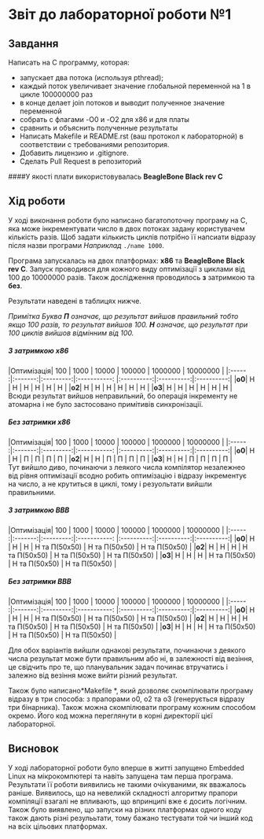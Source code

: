 # Звіт до лабораторної роботи №1

## Завдання
Написать на С программу, которая:
- запускает два потока (используя pthread);
- каждый поток увеличивает значение глобальной переменной на 1 в цикле 100000000 раз
- в конце делает join потоков и выводит полученное значение переменной
- собрать с флагами -O0 и -O2 для x86 и для платы
- сравнить и объяснить полученные результаты
- Написать Makefile и README.rst (ваш протокол к лабораторной) в соответствии с требованиями репозитория. 
- Добавить лицензию и .gitignore.  
- Сделать Pull Request в репозиторий

####У якості плати використовувалась **BeagleBone Black rev C**

## Хід роботи



У ході виконання роботи було написано багатопоточну програму на С, яка може інкрементувати число в двох потоках задану користувачем кількість разів. Щоб задати кількисть циклів потрібно її напсиати відразу після назви програми *Наприклад* `./name 1000`.

Програма запускалась на двох платформах: **х86** та **BeagleBone Black rev C**. 
Запуск проводився для кожного виду оптимізації з циклами від 100 до 10000000 разів. Також дослідження проводилось **з** затримкою та **без**.

Результати наведені в таблицях нижче. 

*Примітка Буква **П** означає, що результат вийшов правильний тобто якщо 100 разів, то результат вийшов 100. **Н** означає, що результат при 100 циклів вийшов відмінним від 100.*

##### З затримкою х86
|Оптимізація| 100  | 1000  | 10000 |  100000  | 1000000  | 10000000 |
|:----- :|:-------:|:---------:|:-----------: |:----------:|:----------:|:----------:|
|**о0**|  Н  |  Н  |  Н  |  Н  |  Н  |  Н  |
|**о2**|  Н  |  Н  |  Н  |  Н  |  Н  |  Н  |
|**о3**|  Н  |  Н  |  Н  |  Н  |  Н  |  Н  |  
Всюди результат вийшов неправильний, бо операція інкременту не атомарна і не було застосовано примітивів синхронізації.

##### Без затримки х86

|Оптимізація| 100  | 1000  | 10000 |  100000  | 1000000  | 10000000 |
|:----- :|:-------:|:---------:|:-----------: |:----------:|:----------:|:----------:|
|**о0**|  Н  |  Н  |  П  |  П  |  П  |  П  |
|**о2**|  Н  |  Н  |  П  |  П  |  П  |  П  |
|**о3**|  Н  |  Н  |  П  |  П  |  П  |  П  |  
Тут вийшло диво, починаючи з леякого числа компілятор незалежнео від рівня оптимізації всодно робить оптимізацію і відразу інкрементує на число, а не крутиться в циклі, тому і резуольтати вийшли правильними.
##### З затримкою ВВВ
|Оптимізація| 100  | 1000  | 10000 |  100000  | 1000000  | 10000000 |
|:----- :|:-------:|:---------:|:-----------: |:----------:|:----------:|:----------:|
|**о0**|  Н  |  Н  |  Н  |   Н та П(50х50)  |  Н та П(50х50)  |  Н та П(50х50)  |
|**о2**|  Н  | Н  |   Н  |  Н та П(50х50)  |  Н та П(50х50)  | Н та П(50х50)  |
|**о3**|  Н  |  Н  |  Н  |  Н та П(50х50)  |  Н та П(50х50)  | Н та П(50х50)  |  

##### Без затримки ВВВ

|Оптимізація| 100  | 1000  | 10000 |  100000  | 1000000  | 10000000 |
|:----- :|:-------:|:---------:|:-----------: |:----------:|:----------:|:----------:|
|**о0**|  Н  |  Н  |  Н  |   Н та П(50х50)  |  Н та П(50х50)  |  Н та П(50х50)  |
|**о2**|  Н  | Н  |   Н  |  Н та П(50х50)  |  Н та П(50х50)  | Н та П(50х50)  |
|**о3**|  Н  |  Н  |  Н  |  Н та П(50х50)  |  Н та П(50х50)  | Н та П(50х50)  |  

Для обох варіантів вийшли однакові результати, починаючи з деякого числа результат може бути правильним або ні, в залежності від везіння, це свідчить про те, що планувальник задач починає втручатись і залежно від везіння може вийти різний результат.

Також було написано*Makefile *, який дозволяє скомпілювати програму відразу в три способа: з прапорами о0, о2 та о3 (генерується відразу три бінарника). Також можна скомпілювати програму кожним способом окремо. Його код можна переглянути в корні директорії цієї лабораторної.

## Висновок

У ході лабораторної роботи було вперше в житті запущено Embedded Linux на мікрокомпютері та навіть запущена там перша програма. Результати її роботи виявились не такими очікуваними, як вважалось раніше. Виявилось, що на невеликій складності алгоритму прапори компіляції взагалі не впливають, що впринципі вже є досить логічним. Також було виявлено, що запуски на різних платформах одного коду також дають різні резулььтати, тому бажано тестувати той чи інший код на всіх цільових платформах.


